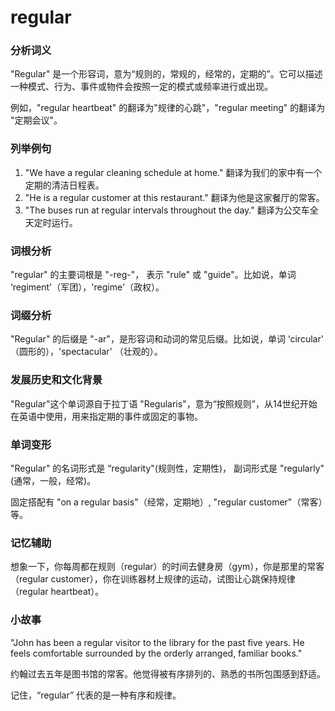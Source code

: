 # regular

### 分析词义

  

"Regular" 是一个形容词，意为“规则的，常规的，经常的，定期的”。它可以描述一种模式、行为、事件或物件会按照一定的模式或频率进行或出现。

  

例如，"regular heartbeat" 的翻译为"规律的心跳"，"regular meeting" 的翻译为 "定期会议"。

  

### 列举例句

  

1.  "We have a regular cleaning schedule at home." 翻译为我们的家中有一个定期的清洁日程表。
2.  "He is a regular customer at this restaurant." 翻译为他是这家餐厅的常客。
3.  "The buses run at regular intervals throughout the day." 翻译为公交车全天定时运行。

  

### 词根分析

  

"regular" 的主要词根是 "-reg-"， 表示 "rule" 或 "guide"。比如说，单词 ‘regiment'（军团），'regime'（政权）。

  

### 词缀分析

  

"Regular" 的后缀是 "-ar"，是形容词和动词的常见后缀。比如说，单词 ‘circular' （圆形的），'spectacular' （壮观的）。

  

### 发展历史和文化背景

  

"Regular"这个单词源自于拉丁语 "Regularis"，意为“按照规则”，从14世纪开始在英语中使用，用来指定期的事件或固定的事物。

  

### 单词变形

  

"Regular" 的名词形式是 “regularity"(规则性，定期性)， 副词形式是 "regularly"(通常，一般，经常)。

  

固定搭配有 "on a regular basis"（经常，定期地）, "regular customer"（常客）等。

  

### 记忆辅助

  

想象一下，你每周都在规则（regular）的时间去健身房（gym），你是那里的常客（regular customer），你在训练器材上规律的运动，试图让心跳保持规律（regular heartbeat）。

  

### 小故事

  

"John has been a regular visitor to the library for the past five years. He feels comfortable surrounded by the orderly arranged, familiar books."

  

约翰过去五年是图书馆的常客。他觉得被有序排列的、熟悉的书所包围感到舒适。

  

记住，“regular” 代表的是一种有序和规律。
